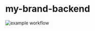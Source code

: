 # my-brand-backend

![example workflow](https://github.com/github/docs/actions/workflows/node.js.yml/badge.svg)
